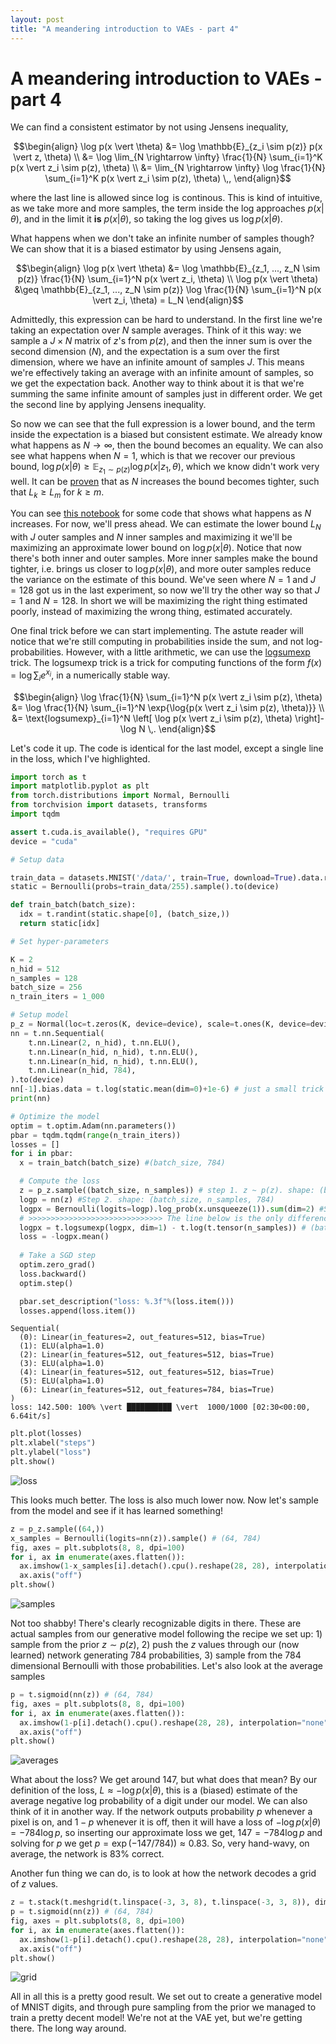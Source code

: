 ```yaml
---
layout: post
title: "A meandering introduction to VAEs - part 4"
---
```

# A meandering introduction to VAEs - part 4

We can find a consistent estimator by not using Jensens inequality,

$$\begin{align}
\log p(x \vert \theta) &= \log \mathbb{E}_{z_i \sim p(z)} p(x \vert z, \theta) \\
&= \log \lim_{N \rightarrow \infty} \frac{1}{N} \sum_{i=1}^K p(x \vert z_i \sim p(z), \theta) \\
&= \lim_{N \rightarrow \infty} \log \frac{1}{N} \sum_{i=1}^K p(x \vert z_i \sim p(z), \theta) \,,
\end{align}$$

where the last line is allowed since $\log$ is continous. This is kind of intuitive, as we take more and more samples, the term inside the log approaches $p(x \vert \theta)$, and in the limit it **is** $p(x \vert \theta)$, so taking the log gives us $\log p(x \vert \theta)$.

What happens when we don't take an infinite number of samples though? We can show that it is a biased estimator by using Jensens again,

$$\begin{align}
\log p(x \vert \theta) &= \log \mathbb{E}_{z_1, ..., z_N \sim p(z)} \frac{1}{N} \sum_{i=1}^N p(x \vert z_i, \theta) \\
\log p(x \vert \theta) &\geq \mathbb{E}_{z_1, ..., z_N \sim p(z)} \log \frac{1}{N} \sum_{i=1}^N p(x \vert z_i, \theta) = L_N
\end{align}$$

Admittedly, this expression can be hard to understand. In the first line we're taking an expectation over $N$ sample averages. Think of it this way: we sample a $J \times N$ matrix of $z$'s from $p(z)$, and then the inner sum is over the second dimension ($N$), and the expectation is a sum over the first dimension, where we have an infinite amount of samples $J$. This means we're effectively taking an average with an infinite amount of samples, so we get the expectation back. Another way to think about it is that we're summing the same infinite amount of samples just in different order. We get the second line by applying Jensens inequality.

So now we can see that the full expression is a lower bound, and the term inside the expectation is a biased but consistent estimate. We already know what happens as $N \rightarrow \infty$, then the bound becomes an equality. We can also see what happens when $N=1$, which is that we recover our previous bound, $\log p(x \vert \theta) \geq \mathbb{E}_{z_1 \sim p(z)} \log p(x \vert z_1, \theta)$, 
which we know didn't work very well. It can be [proven](https://arxiv.org/pdf/1509.00519.pdf) that as $N$ increases the bound becomes tighter, such that $L_k \geq L_m$ for $k \geq m$.

You can see [this notebook](https://colab.research.google.com/drive/1M_bCX7mtaUQd5m_35m6aWNaS-oVvAIsU?usp=sharing) for some code that shows what happens as $N$ increases. For now, we'll press ahead. We can estimate the lower bound $L_N$ with $J$ outer samples and $N$ inner samples and maximizing it we'll be maximizing an approximate lower bound on $\log p(x \vert \theta)$. Notice that now there's both inner and outer samples. More inner samples make the bound tighter, i.e. brings us closer to $\log p(x \vert \theta)$, and more outer samples reduce the variance on the estimate of this bound. We've seen where $N=1$ and $J=128$ got us in the last experiment, so now we'll try the other way so that $J=1$ and $N=128$. In short we will be maximizing the right thing estimated poorly, instead of maximizing the wrong thing, estimated accurately.

One final trick before we can start implementing. The astute reader will notice that we're still computing in probabilities inside the sum, and not log-probabilities. However, with a little arithmetic, we can use the [logsumexp](https://en.wikipedia.org/wiki/LogSumExp) trick. The logsumexp trick is a trick for computing functions of the form $f(x) = \log \sum_i e^{x_i}$, in a numerically stable way.

$$\begin{align}
\log \frac{1}{N} \sum_{i=1}^N p(x \vert z_i \sim p(z), \theta) &= \log \frac{1}{N} \sum_{i=1}^N \exp{\log{p(x \vert z_i \sim p(z), \theta)}} \\
&= \text{logsumexp}_{i=1}^N \left[ \log p(x \vert z_i \sim p(z), \theta) \right]- \log N \,.
\end{align}$$

Let's code it up. The code is identical for the last model, except a single line in the loss, which I've highlighted.

```python
import torch as t
import matplotlib.pyplot as plt
from torch.distributions import Normal, Bernoulli
from torchvision import datasets, transforms
import tqdm

assert t.cuda.is_available(), "requires GPU"
device = "cuda"

# Setup data

train_data = datasets.MNIST('/data/', train=True, download=True).data.reshape(-1, 28*28) # (60000, 784)
static = Bernoulli(probs=train_data/255).sample().to(device)

def train_batch(batch_size):
  idx = t.randint(static.shape[0], (batch_size,))
  return static[idx]

# Set hyper-parameters

K = 2
n_hid = 512
n_samples = 128
batch_size = 256
n_train_iters = 1_000

# Setup model
p_z = Normal(loc=t.zeros(K, device=device), scale=t.ones(K, device=device))
nn = t.nn.Sequential(
    t.nn.Linear(2, n_hid), t.nn.ELU(),
    t.nn.Linear(n_hid, n_hid), t.nn.ELU(),
    t.nn.Linear(n_hid, n_hid), t.nn.ELU(),
    t.nn.Linear(n_hid, 784),
).to(device)
nn[-1].bias.data = t.log(static.mean(dim=0)+1e-6) # just a small trick to speed up convergence
print(nn)

# Optimize the model
optim = t.optim.Adam(nn.parameters())
pbar = tqdm.tqdm(range(n_train_iters))
losses = []
for i in pbar:
  x = train_batch(batch_size) #(batch_size, 784)

  # Compute the loss
  z = p_z.sample((batch_size, n_samples)) # step 1. z ~ p(z). shape: (batch_size, n_samples, 2)
  logp = nn(z) #Step 2. shape: (batch_size, n_samples, 784)
  logpx = Bernoulli(logits=logp).log_prob(x.unsqueeze(1)).sum(dim=2) #Step 3. x ~ p(x  \vert  z, 𝜃). shape: (batch_size, n_samples) 
  # >>>>>>>>>>>>>>>>>>>>>>>>>>>>>> The line below is the only difference from the previous model! <<<<<<<<<<<<<<<<<<<<<<<<<<<<<<
  logpx = t.logsumexp(logpx, dim=1) - t.log(t.tensor(n_samples)) # (batch_size, ) 
  loss = -logpx.mean()
  
  # Take a SGD step
  optim.zero_grad()
  loss.backward()
  optim.step()

  pbar.set_description("loss: %.3f"%(loss.item()))
  losses.append(loss.item())
```

```
Sequential(
  (0): Linear(in_features=2, out_features=512, bias=True)
  (1): ELU(alpha=1.0)
  (2): Linear(in_features=512, out_features=512, bias=True)
  (3): ELU(alpha=1.0)
  (4): Linear(in_features=512, out_features=512, bias=True)
  (5): ELU(alpha=1.0)
  (6): Linear(in_features=512, out_features=784, bias=True)
)
loss: 142.500: 100% \vert ██████████ \vert  1000/1000 [02:30<00:00,  6.64it/s]
```

```python
plt.plot(losses)
plt.xlabel("steps")
plt.ylabel("loss")
plt.show()
```

![loss](/assets/prior-iwae-loss.png)

This looks much better. The loss is also much lower now. Now let's sample from the model and see if it has learned something!

```python
z = p_z.sample((64,))
x_samples = Bernoulli(logits=nn(z)).sample() # (64, 784)
fig, axes = plt.subplots(8, 8, dpi=100)
for i, ax in enumerate(axes.flatten()):
  ax.imshow(1-x_samples[i].detach().cpu().reshape(28, 28), interpolation="none", cmap="gray")
  ax.axis("off")
plt.show()
```

![samples](/assets/prior-iwae-samples.png)

Not too shabby! There's clearly recognizable digits in there. These are actual samples from our generative model following the recipe we set up: 1) sample from the prior $z \sim p(z)$, 2) push the $z$ values through our (now learned) network generating $784$ probabilities, 3) sample from the $784$ dimensional Bernoulli with those probabilities. Let's also look at the average samples

```python
p = t.sigmoid(nn(z)) # (64, 784)
fig, axes = plt.subplots(8, 8, dpi=100)
for i, ax in enumerate(axes.flatten()):
  ax.imshow(1-p[i].detach().cpu().reshape(28, 28), interpolation="none", cmap="gray")
  ax.axis("off")
plt.show()
```

![averages](/assets/prior-iwae-averages.png)

What about the loss? We get around 147, but what does that mean? By our definition of the loss, $L \approx -\log p(x \vert \theta)$, this is a (biased) estimate of the average negative log probability of a digit under our model. We can also think of it in another way. If the network outputs probability $p$ whenever a pixel is on, and $1-p$ whenever it is off, then it will have a loss of $-\log p(x \vert \theta) = -784\log p$, so inserting our approximate loss we get, $147 = -784\log p$ and solving for $p$ we get $p = \exp(-147/784)) \approx 0.83$. So, very hand-wavy, on average, the network is $83\%$ correct.

Another fun thing we can do, is to look at how the network decodes a grid of $z$ values.

```python
z = t.stack(t.meshgrid(t.linspace(-3, 3, 8), t.linspace(-3, 3, 8)), dim=2).reshape(-1, 2).to(device) #(64, 2)
p = t.sigmoid(nn(z)) # (64, 784)
fig, axes = plt.subplots(8, 8, dpi=100)
for i, ax in enumerate(axes.flatten()):
  ax.imshow(1-p[i].detach().cpu().reshape(28, 28), interpolation="none", cmap="gray")
  ax.axis("off")
plt.show()
```

![grid](/assets/prior-iwae-grid.png)

All in all this is a pretty good result. We set out to create a generative model of MNIST digits, and through pure sampling from the prior we managed to train a pretty decent model! 
We're not at the VAE yet, but we're getting there. The long way around.   